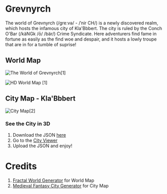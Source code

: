 Grevnyrch
=========
The world of Grevnyrch (/ɡreːvə/ - /ˈnir CH/) is a newly discovered realm, which hosts the infamous city of Kla'Bbbert.
The city is ruled by the Conch O'Bar (/käNGk /ō/ /bär/) Crime Syndicate.
Here adventurers find fame in fortune as easily as the find woe and despair, and it hosts a lowly troupe that are in for a tumble of suprise!

World Map
---------
![The World of Grevnyrch](./Grevnyrch.png)[1]

![HD World Map](./Grevnyrch.svg) [1]


City Map - Kla'Bbbert
---------------------

![City Map](./klabbbert.png)[2]


### See the City in 3D
1. Download the JSON [here](./klabbbert.json)
2. Go to the [City Viewer](https://watabou.itch.io/city-viewer)
3. Upload the JSON and enjoy!

Credits
=======
1. [Fractal World Generator](https://donjon.bin.sh/code/world/) for World Map
2. [Medieval Fantasy City Generator](https://watabou.itch.io/medieval-fantasy-city-generator) for City Map

